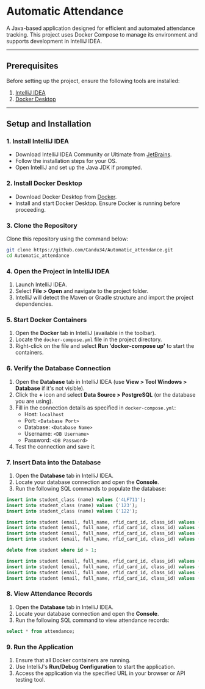 # Automatic Attendance

A Java-based application designed for efficient and automated attendance tracking. This project uses Docker Compose to manage its environment and supports development in IntelliJ IDEA.

---

## Prerequisites

Before setting up the project, ensure the following tools are installed:

1. [IntelliJ IDEA](https://www.jetbrains.com/idea/download/)
2. [Docker Desktop](https://www.docker.com/products/docker-desktop)

---

## Setup and Installation

### 1. Install IntelliJ IDEA
- Download IntelliJ IDEA Community or Ultimate from [JetBrains](https://www.jetbrains.com/idea/download/).
- Follow the installation steps for your OS.
- Open IntelliJ and set up the Java JDK if prompted.

### 2. Install Docker Desktop
- Download Docker Desktop from [Docker](https://www.docker.com/products/docker-desktop).
- Install and start Docker Desktop. Ensure Docker is running before proceeding.

### 3. Clone the Repository
Clone this repository using the command below:
```bash
git clone https://github.com/Candu34/Automatic_attendance.git
cd Automatic_attendance
```

### 4. Open the Project in IntelliJ IDEA
1. Launch IntelliJ IDEA.
2. Select **File > Open** and navigate to the project folder.
3. IntelliJ will detect the Maven or Gradle structure and import the project dependencies.

### 5. Start Docker Containers
1. Open the **Docker** tab in IntelliJ (available in the toolbar).
2. Locate the `docker-compose.yml` file in the project directory.
3. Right-click on the file and select **Run 'docker-compose up'** to start the containers.

### 6. Verify the Database Connection
1. Open the **Database** tab in IntelliJ IDEA (use **View > Tool Windows > Database** if it's not visible).
2. Click the **+** icon and select **Data Source > PostgreSQL** (or the database you are using).
3. Fill in the connection details as specified in `docker-compose.yml`:
   - Host: `localhost`
   - Port: `<Database Port>`
   - Database: `<Database Name>`
   - Username: `<DB Username>`
   - Password: `<DB Password>`
4. Test the connection and save it.

### 7. Insert Data into the Database
1. Open the **Database** tab in IntelliJ IDEA.
2. Locate your database connection and open the **Console**.
3. Run the following SQL commands to populate the database:

```sql
insert into student_class (name) values ('4LF711');
insert into student_class (name) values ('123');
insert into student_class (name) values ('122');

insert into student (email, full_name, rfid_card_id, class_id) values ('liviubelu@student.unitbv.ro', 'Liviu Belu', 'F9 B0 07 E5', 2);
insert into student (email, full_name, rfid_card_id, class_id) values ('brujbeanugabriel@student.unitbv.ro', 'Brujbeanu Gabriel', '13 E1 54 CD', 2);
insert into student (email, full_name, rfid_card_id, class_id) values ('canduion@student.unitbv.ro', 'Candu Ion', 'b3 78 cc 2c', 3);
insert into student (email, full_name, rfid_card_id, class_id) values ('vasilecenusa@student.unitbv.ro', 'Vasile Cenusa', '07 79 8e 02', 3);

delete from student where id > 1;

insert into student (email, full_name, rfid_card_id, class_id) values ('kjkdadsadad', 'Test test', 'F9 B0 07 E5', 2); 
insert into student (email, full_name, rfid_card_id, class_id) values ('adsadasdad', 'Test2', '13 E1 54 CD', 2); 
insert into student (email, full_name, rfid_card_id, class_id) values ('cdadsadadada', 'Test1 test1', 'b3 78 cc 2c', 2); 
insert into student (email, full_name, rfid_card_id, class_id) values ('adasdasdadasdasdas', 'Vasile Cenusa', '07 79 8e 02', 2);
```

### 8. View Attendance Records
1. Open the **Database** tab in IntelliJ IDEA.
2. Locate your database connection and open the **Console**.
3. Run the following SQL command to view attendance records:

```sql
select * from attendance;
```

### 9. Run the Application
1. Ensure that all Docker containers are running.
2. Use IntelliJ's **Run/Debug Configuration** to start the application.
3. Access the application via the specified URL in your browser or API testing tool.



